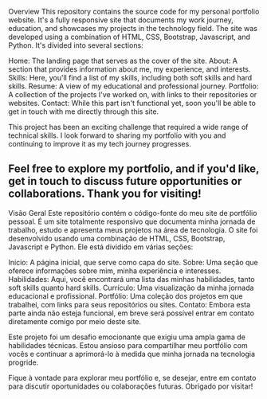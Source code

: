 Overview
This repository contains the source code for my personal portfolio website. It's a fully responsive site that documents my work journey, education, and showcases my projects in the technology field. The site was developed using a combination of HTML, CSS, Bootstrap, Javascript, and Python. It's divided into several sections:

Home: The landing page that serves as the cover of the site.
About: A section that provides information about me, my experience, and interests.
Skills: Here, you'll find a list of my skills, including both soft skills and hard skills.
Resume: A view of my educational and professional journey.
Portfolio: A collection of the projects I've worked on, with links to their repositories or websites.
Contact: While this part isn't functional yet, soon you'll be able to get in touch with me directly through this site.

This project has been an exciting challenge that required a wide range of technical skills. I look forward to sharing my portfolio with you and continuing to improve it as my tech journey progresses.

Feel free to explore my portfolio, and if you'd like, get in touch to discuss future opportunities or collaborations. Thank you for visiting!
------------------------------------------------------------------------------------------------------------------------------------------------------------------------------------------------------------------------

Visão Geral
Este repositório contém o código-fonte do meu site de portfólio pessoal. É um site totalmente responsivo que documenta minha jornada de trabalho, estudo e apresenta meus projetos na área de tecnologia. O site foi desenvolvido usando uma combinação de HTML, CSS, Bootstrap, Javascript e Python. Ele está dividido em várias seções:

Início: A página inicial, que serve como capa do site.
Sobre: Uma seção que oferece informações sobre mim, minha experiência e interesses.
Habilidades: Aqui, você encontrará uma lista das minhas habilidades, tanto soft skills quanto hard skills.
Currículo: Uma visualização da minha jornada educacional e profissional.
Portfólio: Uma coleção dos projetos em que trabalhei, com links para seus repositórios ou sites.
Contato: Embora esta parte ainda não esteja funcional, em breve será possível entrar em contato diretamente comigo por meio deste site.

Este projeto foi um desafio emocionante que exigiu uma ampla gama de habilidades técnicas. Estou ansioso para compartilhar meu portfólio com vocês e continuar a aprimorá-lo à medida que minha jornada na tecnologia progride.

Fique à vontade para explorar meu portfólio e, se desejar, entre em contato para discutir oportunidades ou colaborações futuras. Obrigado por visitar!
